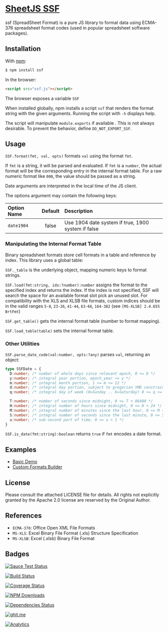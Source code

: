 # [SheetJS SSF](http://sheetjs.com)

ssf (SpreadSheet Format) is a pure JS library to format data using ECMA-376
spreadsheet format codes (used in popular spreadsheet software packages).


## Installation

With [npm](https://www.npmjs.org/package/ssf):

```bash
$ npm install ssf
```

In the browser:

```html
<script src="ssf.js"></script>
```

The browser exposes a variable `SSF`

When installed globally, npm installs a script `ssf` that renders the format
string with the given arguments.  Running the script with `-h` displays help.

The script will manipulate `module.exports` if available .  This is not always
desirable.  To prevent the behavior, define `DO_NOT_EXPORT_SSF`.

## Usage

`SSF.format(fmt, val, opts)` formats `val` using the format `fmt`.

If `fmt` is a string, it will be parsed and evaluated.  If `fmt` is a `number`,
the actual format will be the corresponding entry in the internal format table.
For a raw numeric format like `000`, the value should be passed as a string.

Date arguments are interpreted in the local time of the JS client.

The options argument may contain the following keys:

| Option Name | Default | Description                                          |
| :---------- | :-----: | :--------------------------------------------------- |
| `date1904`  | false   | Use 1904 date system if true, 1900 system if false   |

### Manipulating the Internal Format Table

Binary spreadsheet formats store cell formats in a table and reference by index.
This library uses a global table:

`SSF._table` is the underlying object, mapping numeric keys to format strings.

`SSF.load(fmt:string, idx:?number):number` assigns the format to the specified
index and returns the index.  If the index is not specified, SSF will search the
space for an available format slot pick an unused slot.  For compatibility with
the XLS and XLSB file formats, custom indices should be in the valid ranges
`5-8`, `23-26`, `41-44`, `63-66`, `164-382` (see `[MS-XLSB] 2.4.655 BrtFmt`)

`SSF.get_table()` gets the internal format table (number to format mapping).

`SSF.load_table(table)` sets the internal format table.

### Other Utilities

`SSF.parse_date_code(val:number, opts:?any)` parses `val`, returning an object:

```typescript
type SSFDate = {
  D:number; /* number of whole days since relevant epoch, 0 <= D */
  y:number; /* integral year portion, epoch_year <= y */
  m:number; /* integral month portion, 1 <= m <= 12 */
  d:number; /* integral day portion, subject to gregorian YMD constraints */
  q:number; /* integral day of week (0=Sunday .. 6=Saturday) 0 <= q <= 6 */

  T:number; /* number of seconds since midnight, 0 <= T < 86400 */
  H:number; /* integral number of hours since midnight, 0 <= H < 24 */
  M:number; /* integral number of minutes since the last hour, 0 <= M < 60 */
  S:number; /* integral number of seconds since the last minute, 0 <= S < 60 */
  u:number; /* sub-second part of time, 0 <= u < 1 */
}
```

`SSF.is_date(fmt:string):boolean` returns `true` if `fmt` encodes a date format.

## Examples

- [Basic Demo](http://oss.sheetjs.com/ssf/)
- [Custom Formats Builder](https://customformats.com)

## License

Please consult the attached LICENSE file for details.  All rights not explicitly
granted by the Apache 2.0 license are reserved by the Original Author.

## References

 - `ECMA-376`: Office Open XML File Formats
 - `MS-XLS`: Excel Binary File Format (.xls) Structure Specification
 - `MS-XLSB`: Excel (.xlsb) Binary File Format

## Badges

[![Sauce Test Status](https://saucelabs.com/browser-matrix/ssfjs.svg)](https://saucelabs.com/u/ssfjs)

[![Build Status](https://travis-ci.org/SheetJS/ssf.svg?branch=master)](https://travis-ci.org/SheetJS/ssf)

[![Coverage Status](http://img.shields.io/coveralls/SheetJS/ssf/master.svg)](https://coveralls.io/r/SheetJS/ssf?branch=master)

[![NPM Downloads](https://img.shields.io/npm/dt/ssf.svg)](https://npmjs.org/package/ssf)

[![Dependencies Status](https://david-dm.org/sheetjs/ssf/status.svg)](https://david-dm.org/sheetjs/ssf)

[![ghit.me](https://ghit.me/badge.svg?repo=sheetjs/js-xlsx)](https://ghit.me/repo/sheetjs/js-xlsx)

[![Analytics](https://ga-beacon.appspot.com/UA-36810333-1/SheetJS/ssf?pixel)](https://github.com/SheetJS/ssf)
